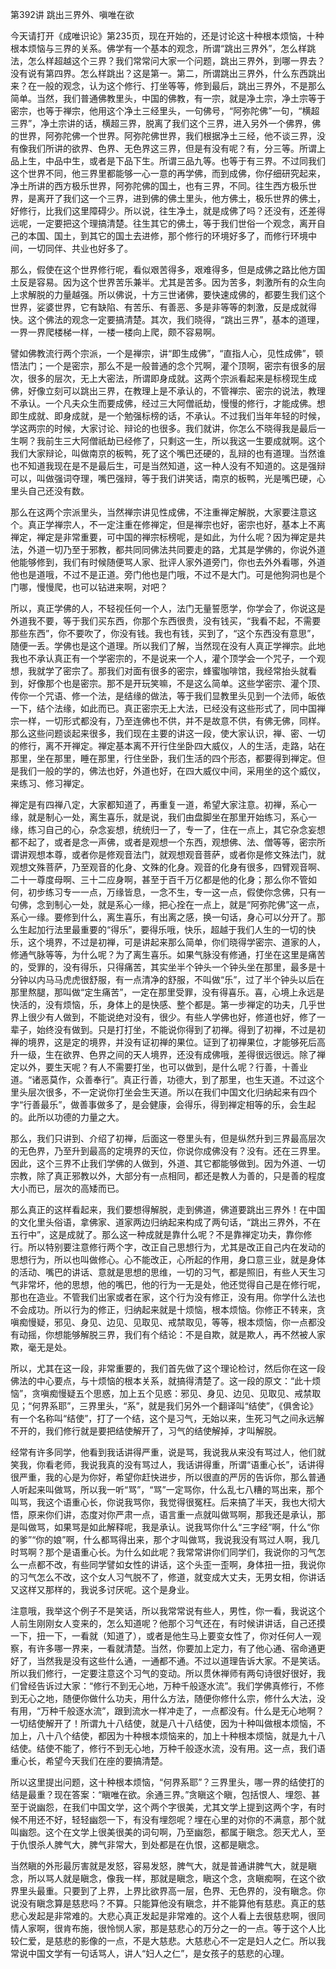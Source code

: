 第392讲 跳出三界外、嗔唯在欲

今天请打开《成唯识论》第235页，现在开始的，还是讨论这十种根本烦恼，十种根本烦恼与三界的关系。佛学有一个基本的观念，所谓“跳出三界外”，怎么样跳法，怎么样超越这个三界？我们常常问大家一个问题，跳出三界外，到哪一界去？没有说有第四界。怎么样跳出？这是第一。第二，所谓跳出三界外，什么东西跳出来？在一般的观念，认为这个修行、打坐等等，修到最后，跳出三界外，不是那么简单。当然，我们普通佛教里头，中国的佛教，有一宗，就是净土宗，净土宗等于密宗，也等于禅宗，他用这个净土三经里头，一句佛号，“阿弥陀佛”一句，“横超三界”，净土宗讲的话，横超三界，脱离了我们这个三界，进入另外一个佛界，佛的世界，阿弥陀佛一个世界。阿弥陀佛世界，我们根据净土三经，他不谈三界，没有像我们所讲的欲界、色界、无色界这三界，但是有没有呢？有，分三等。所谓上品上生，中品中生，或者是下品下生。所谓三品九等。也等于有三界。不过同我们这个世界不同，他三界里都能够一心一意的再学佛，而到成佛，你仔细研究起来，净土所讲的西方极乐世界，阿弥陀佛的国土，也有三界，不同。往生西方极乐世界，是离开了我们这一个三界，进到佛的佛土里头，他方佛土，极乐世界的佛土，好修行，比我们这里障碍少。所以说，往生净土，就是成佛了吗？还没有，还差得远呢，一定要把这个理搞清楚。往生其它的佛土，等于我们世俗一个观念，离开自己的本国、国土，到其它的国土去进修，那个修行的环境好多了，而修行环境中间，一切同伴、共业也好多了。

那么，假使在这个世界修行呢，看似艰苦得多，艰难得多，但是成佛之路比他方国土反是容易。因为这个世界苦乐兼半。尤其是苦多。因为苦多，刺激所有的众生向上求解脱的力量越强。所以佛说，十方三世诸佛，要快速成佛的，都要生我们这个世界，娑婆世界，它有缺陷、有苦乐、有善恶、多是非等等的刺激，反是成就得快。这个佛法的观念一定要搞清楚。其次，我们晓得，“跳出三界”，基本的道理，一界一界爬楼梯一样，一楼一楼向上爬，颇不容易啊。

譬如佛教流行两个宗派，一个是禅宗，讲“即生成佛”，“直指人心，见性成佛”，顿悟法门；一个是密宗，那么不是一般普通的念个咒啊，灌个顶啊，密宗有很多的层次，很多的层次，无上大密法，所谓即身成就。这两个宗派看起来是标榜现生成佛，好像立刻可以跳出三界，在教理上是不承认的，不管禅宗、密宗的说法，教理不承认。一个凡夫众生而要成佛，经过三大阿僧祇劫，慢慢的修行，才能成佛。想即生成就、即身成就，是一个勉强标榜的话，不承认。不过我们当年年轻的时候，学这两宗的时候，大家讨论、辩论的也很多。我们就讲，你怎么不晓得我是最后一生啊？我前生三大阿僧祇劫已经修了，只剩这一生，所以我这一生要成就啊。这个我们大家辩论，叫做南京的板鸭，死了这个嘴巴还硬的，乱辩的也有道理。当然谁也不知道我现在是不是最后生，可是当然知道，这一种人没有不知道的。这是强辩可以，叫做强词夺理，嘴巴强辩，等于我们讲笑话，南京的板鸭，光是嘴巴硬，心里头自己还没有数。

那么在这两个宗派里头，当然禅宗讲见性成佛，不注重禅定解脱，大家要注意这个。真正学禅宗人，不一定注重在修禅定，但是禅宗也好，密宗也好，基本上不离禅定，禅定是非常重要，可中国的禅宗标榜呢，是如此，为什么呢？因为禅定是共法，外道一切乃至于邪教，都共同同佛法共同要走的路，尤其是学佛的，你说外道他能够修到，我们有时候随便骂人家、批评人家外道旁门，你也去外外看哪，外道他也是道哦，不过不是正道。旁门他也是门哦，不过不是大门。可是他狗洞也是个门哪，慢慢爬，也可以钻进来啊，对吧？

所以，真正学佛的人，不轻视任何一个人，法门无量誓愿学，你学会了，你说这是外道我不要，等于我们买东西，你那个东西很贵，没有钱买，“我看不起，不需要那些东西”，你不要吹了，你没有钱。我也有钱，买到了，“这个东西没有意思”，随便一丢。学佛也是这个道理。所以我们了解，当然现在没有人真正学禅宗。此地我也不承认真正有一个学密宗的，不是说来一个人，灌个顶学会一个咒子，一个观想，我就学了密宗了。那我们对面有很多的密宗，蜂蜜咖啡馆，我经常抬头就看到，好像那个也是密宗。那不是开玩笑嘛，不是这么简单。这些学密宗、灌个顶、传你一个咒语、修一个法，是结缘的做法，等于我们显教里头见到一个法师，皈依一下，结个法缘，如此而已。真正密宗无上大法，已经没有这些形式了，同中国禅宗一样，一切形式都没有，乃至连佛也不供，并不是故意不供，有佛无佛，同样。那么这些问题谈起来很多，我们现在主要的讲这一段，使大家认识，禅、密、一切的修行，离不开禅定。禅定基本离不开行住坐卧四大威仪，人的生活，走路，站在那里，坐在那里，睡在那里，行住坐卧，我们生活的四个形态，都要得到禅定。但是我们一般的学的，佛法也好，外道也好，在四大威仪中间，采用坐的这个威仪，来练习、修习禅定。

禅定是有四禅八定，大家都知道了，再重复一道，希望大家注意。初禅，系心一缘，就是制心一处，离生喜乐，就是说，我们由盘脚坐在那里开始练习，系心一缘，练习自己的心，杂念妄想，统统归一了，专一了，住在一点上，其它杂念妄想都不起了，或者是念一声佛，或者是观想一个东西，观想佛、法、僧等等，密宗所谓讲观想本尊，或者你是修观音法门，就观想观音菩萨，或者你是修文殊法门，就观想文殊菩萨，乃至观音的化身、文殊的化身。观音的化身有很多，四臂观音啊、二十一尊度母啊、三十二应身啊，甚至于百千万亿都是他的化身；那么你不管如何，初步练习专一一点，万缘皆息，一念不生，专一这一点，假使你念佛，只有一句佛，念到制心一处，就是系心一缘，把心拴在一点上，就是“阿弥陀佛”这一点，系心一缘。要修到什么，离生喜乐，有出离之感，换一句话，身心可以分开了。那么生起加行法里最重要的“得乐”，要得乐哦，快乐，超越于我们人生的一切的快乐，这个境界，不过是初禅，可是讲起来那么简单，你们晓得学密宗、道家的人，修通气脉等等，为什么呢？为了离生喜乐。如果气脉没有修通，打坐在这里是痛苦的，受罪的，没有得乐，只得痛苦，其实坐半个钟头一个钟头坐在那里，最多是十分钟以内马马虎虎很舒服，有一点清净的舒服，不叫做“乐”，过了半个钟头以后在那里熬腿，那叫做“定生痛苦”，一定在那里受罪，没有得喜乐。喜，心境上永远是快活的，没有烦恼，乐，身体上的是快感、整个都是。第一步禅定的功夫，几乎世界上很少有人做到，不能说绝对没有，很少。有些人学佛也好，修道也好，修了一辈子，始终没有做到。只是打打坐，不能说你得到了初禅。得到了初禅，不过是初禅的境界，这是定的境界，并没有证初禅的果位。证到了初禅果位，才能够死后高升一级，生在欲界、色界之间的天人境界，还没有成佛哦，差得很远很远。除了禅定以外，要生天呢？有人不需要打坐，也可以做到，是什么呢？行善，十善业道。“诸恶莫作，众善奉行”。真正行善，功德大，到了那里，也生天道。不过这个里头层次很多，不一定说你打坐会生天道。所以在我们中国文化归纳起来有四个字“行善最乐”，做善事做多了，是会健康，会得乐，得到禅定相等的乐，会生起的。此所以功德的力量之大。

那么，我们只讲到、介绍了初禅，后面这一卷里头有，但是纵然升到三界最高层次的无色界，乃至升到最高的定境界的天位，你说你成佛没有？没有。还在三界里。因此，这个三界不止我们学佛的人做到，外道、其它都能够做到。因为外道、一切宗教，除了真正邪教以外，大部分有一点相同，都还是教人为善的，只是善的程度大小而已，层次的高矮而已。

那么真正的这样看起来，我们要想得解脱，走到佛道，佛道要跳出三界外！在中国的文化里头俗语，拿佛家、道家两边归纳起来构成了两句话，“跳出三界外，不在五行中”，这是成就了。那么这一种成就是靠什么呢？不是靠禅定功夫，靠你修行。所以特别要注意修行两个字，改正自己思想行为，尤其是改正自己内在发动的思想行为，所以也叫做修心。心不能改正，心所起的作用，身口意三业，就是身体的活动、嘴巴的讲话、意就是思想的思维，一切的习气，都是照旧，有些人天生习气非常坏，他的思想，他的嘴巴，他的行为一无是处，他还觉得自己是在修行呢，那也在造业。不管我们出家或者在家，这个行为没有修正，没有用。你学什么法也不会成功。所以行为的修正，归纳起来就是十烦恼，根本烦恼。你修正不转来，贪嗔痴慢疑，邪见、身见、边见、见取见、戒禁取见，等等，根本烦恼，你一点都没有动摇，你想能够解脱三界，我们有个结论：不是自欺，就是欺人，再不然被人家欺，毫无是处。

所以，尤其在这一段，非常重要的，我们首先做了这个理论检讨，然后你在这一段佛法的中心要点，与十烦恼的根本关系，就搞得清楚了。这一段的原文：“此十烦恼”，贪嗔痴慢疑五个思惑，加上五个见惑：邪见、身见、边见、见取见、戒禁取见；“何界系耶”，三界里头，“系”，就是我们另外一个翻译叫“结使”，《俱舍论》有一个名称叫“结使”，打了一个结，这个是习气，无始以来，生死习气之间永远解不开的，我们修行就是要把结使解开了，习气的结使解掉，才叫解脱。

经常有许多同学，他看到我话讲得严重，说是骂，我说我从来没有骂过人，他们就笑我，你看老师，我说我真的没有骂过人，我话讲得重，所谓“语重心长”，话讲得很严重，我的心是为你好，希望你赶快进步，所以很直的严厉的告诉你，那么普通人听起来叫做骂，所以我一听“骂”，“骂”一定骂你，什么乱七八糟的骂出来，那个叫骂，我这个语重心长，你说我骂你，我觉得很冤枉。后来搞了半天，我也大彻大悟，原来你们讲，态度对你严肃一点，语言重一点就叫做骂啊，那我还是承认，那是叫做骂，如果骂是如此解释呢，我是承认。说我骂你什么“三字经”啊，什么“你的爹”“你的娘”啊，什么都骂得出来，那个才叫做骂，我说我没有骂过人啊，我几时骂啊？那个是语重心长。为什么如此呢？我常常讲你们同学们，我说你的习气怎么一点都不改，有些同学譬如女性的讲话，这个头歪一歪啊，身体扭一扭，我说你的习气怎么不改，这个女人习气脱不了，修道，就变成大丈夫，无男女相，你讲话又这样又那样的，我说多讨厌呢。这个是身业。

注意哦，我举这个例子不是笑话，所以我常常说有些人，男性，你一看，我说这个人前生刚刚女人变来的，怎么知道呢？他那个习气还在，有时候讲讲话，自己还摸一下，扭一下，一看就（知道了），或者是他生马上要变女性了，你对任何人一观察，有许多哪一界来，一看就清楚。当然，你要加上定力，有了他心通、宿命通更好了，当然我是没有这些什么通，一通都不通。不过以道理告诉大家。不是笑话。所以我们修行，一定要注意这个习气的变动。所以贯休禅师有两句诗很好很好，我们曾经告诉过大家：“修行不到无心地，万种千般逐水流”。我们学佛真修行，不修到无心之地，随便你做什么功夫，用什么方法，随便你修什么宗，修什么大法，没有用，“万种千般逐水流”，跟到流水一样冲走了，一点都没有。什么是无心地啊？一切结使解开了！所谓九十八结使，就是八十八结使，因为十种叫做根本烦恼，不加上，八十八个结使，都因为十种根本烦恼来的，加上十种根本烦恼，就是九十八结使。结使不能了，修行不到无心地，万种千般逐水流，没有用。这一点，我们语重心长，希望今天我们在座的要搞清楚。

所以这里提出问题，这十种根本烦恼，“何界系耶”？三界里头，哪一界的结使打的结是最重？现在答案：“瞋唯在欲。余通三界。”贪瞋这个瞋，包括恨人、埋怨、甚至于说幽怨，在我们中国文学，这个两个字很美，尤其文学上提到这两个字，有时候不用还不好，轻轻幽怨一下，有没有埋怨呢？埋在心里的对你的不满意，那个就叫幽怨。这个在文学上很美很美的词句啊，乃至幽怨，都属于瞋念。怨天尤人，至于仇恨杀人脾气大，脾气非常大，到处都是在仇恨，这都是瞋念。

当然瞋的外形最厉害就是发怒，容易发怒，脾气大，就是普通讲脾气大，就是瞋念，所以骂人就是瞋念，像我一样，那就是瞋念，瞋这个念，贪瞋痴啊，在这个欲界里头最重。只要到了上界，上界比欲界高一层，色界、无色界的，没有瞋念。你说没有瞋念算是慈悲吗？不算。只能算他没有瞋念，并不能算他有慈悲。真正的慈悲心发起是非常难的。大悲心真正发起是非常难的。这个人看上去很慈悲啊，很同情人家啊，很肯布施，很怜悯人家，那是慈悲心的万分之一的一点。等于这个人比较仁爱，是慈悲的影像的一点，不是大慈悲。大慈悲心不一定是妇人之仁。所以我常说中国文学有一句话骂人，讲人“妇人之仁”，是女孩子的慈悲的心理。


